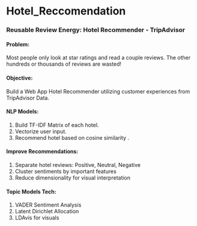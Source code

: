# Hotel_Reccomendation

### Reusable Review Energy: Hotel Recommender - TripAdvisor

#### Problem:

Most people only look at star ratings and read a couple reviews. The other hundreds or thousands of reviews are wasted!

#### Objective:

Build a Web App Hotel Recommender utilizing customer experiences from TripAdvisor Data.

#### NLP Models:

1) Build TF-IDF Matrix of each
hotel.
2) Vectorize user input.
3) Recommend hotel based on cosine similarity .

#### Improve Recommendations:

1) Separate hotel reviews:
Positive, Neutral, Negative
2) Cluster sentiments by
important features
3) Reduce dimensionality for visual interpretation

#### Topic Models Tech:

1) VADER Sentiment Analysis
2) Latent Dirichlet Allocation
3) LDAvis for visuals
